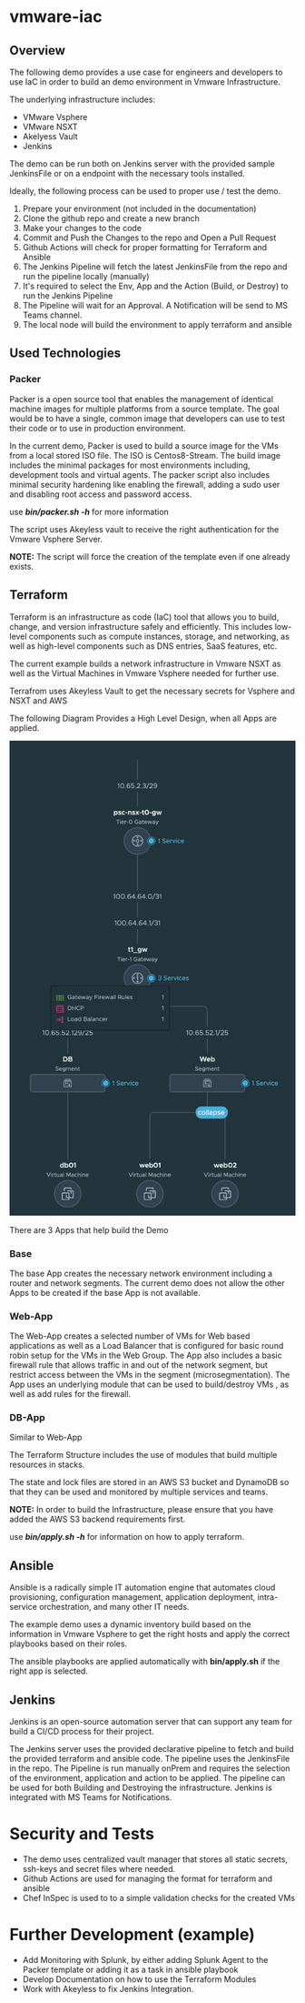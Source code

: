 # vmware-iac

## Overview

The following demo provides a use case for engineers and developers to use IaC in order to build an demo environment in Vmware Infrastructure.

The underlying infrastructure includes:
- VMware Vsphere 
- VMware NSXT
- Akelyess Vault
- Jenkins 

The demo can be run both on Jenkins server with the provided sample JenkinsFile or on a endpoint with the necessary tools installed. 

Ideally, the following process can be used to proper use / test the demo. 

1. Prepare your environment (not included in the documentation)
2. Clone the github repo and create a new branch
3. Make your changes to the code 
4. Commit and Push the Changes to the repo and Open a Pull Request 
5. Github Actions will check for proper formatting for Terraform and Ansible
6. The Jenkins Pipeline will fetch the latest JenkinsFile from the repo and run the pipeline locally (manually)
7. It's required to select the Env, App and the Action (Build, or Destroy) to run the Jenkins Pipeline 
8. The Pipeline will wait for an Approval. A Notification will be send to MS Teams channel. 
9. The local node will build the environment to apply terraform and ansible 

## Used Technologies

### Packer
Packer is a open source tool that enables the management of identical machine images for multiple platforms from a source template. The goal would be to have a single, common image that developers can use to test their code or to use in production environment. 

In the current demo, Packer is used to build a source image for the VMs from a local stored ISO file. The ISO is Centos8-Stream. 
The build image includes the minimal packages for most environments including, development tools and virtual agents. The packer script also includes minimal security hardening like enabling the firewall, adding a sudo user and disabling root access and password access. 

use ***bin/packer.sh -h*** for more information

The script uses Akeyless vault to receive the right authentication for the Vmware Vsphere Server. 

**NOTE:** The script will force the creation of the template even if one already exists. 

## Terraform 
Terraform is an infrastructure as code (IaC) tool that allows you to build, change, and version infrastructure safely and efficiently. This includes low-level components such as compute instances, storage, and networking, as well as high-level components such as DNS entries, SaaS features, etc.

The current example builds a network infrastructure in Vmware NSXT as well as the Virtual Machines in Vmware Vsphere needed for further use.

Terrafrom uses Akeyless Vault to get the necessary secrets for Vsphere and NSXT and AWS 

The following Diagram Provides a High Level Design, when all Apps are applied. 

![Network Diagram](https://github.com/lenny213z/vmware-iac/blob/main/diagram.png "Network Diagram")

There are 3 Apps that help build the Demo 

### Base 
The base App creates the necessary network environment including a router and network segments. The current demo does not allow the other Apps to be created if the base App is not available. 

### Web-App 
The Web-App creates a selected number of VMs for Web based applications as well as a Load Balancer that is configured for basic round robin setup for the VMs in the Web Group. The App also includes a basic firewall rule that allows traffic in and out of the network segment, but restrict access between the VMs in the segment (microsegmentation). The App uses an underlying module that can be used to build/destroy VMs , as well as add rules for the firewall. 

### DB-App 
Similar to Web-App

The Terraform Structure includes the use of modules that build multiple resources in stacks.

The state and lock files are stored in an AWS S3 bucket and DynamoDB so that they can be used and monitored by multiple services and teams. 

**NOTE:** In order to build the Infrastructure, please ensure that you have added the AWS S3 backend requirements first.

use ***bin/apply.sh -h*** for information on how to apply terraform. 

## Ansible
Ansible is a radically simple IT automation engine that automates cloud provisioning, configuration management, application deployment, intra-service orchestration, and many other IT needs.

The example demo uses a dynamic inventory build based on the information in Vmware Vsphere to get the right hosts and apply the correct playbooks based on their roles. 

The ansible playbooks are applied automatically with **bin/apply.sh** if the right app is selected. 

## Jenkins
Jenkins is an open-source automation server that can support any team for build a CI/CD process for their project. 

The Jenkins server uses the provided declarative pipeline to fetch and build the provided terraform and ansible code. The pipeline uses the JenkinsFile in the repo. The Pipeline is run manually onPrem and requires the selection of the environment, application and action to be applied. The pipeline can be used for both Building and Destroying the infrastructure. Jenkins is integrated with MS Teams for Notifications. 

# Security and Tests 

- The demo uses centralized vault manager that stores all static secrets, ssh-keys and secret files where needed. 
- Github Actions are used for managing the format for terraform and ansible
- Chef InSpec is used to to a simple validation checks for the created VMs


# Further Development (example)
- Add Monitoring with Splunk, by either adding Splunk Agent to the Packer template or adding it as a task in ansible playbook
- Develop Documentation on how to use the Terraform Modules
- Work with Akeyless to fix Jenkins Integration. 

